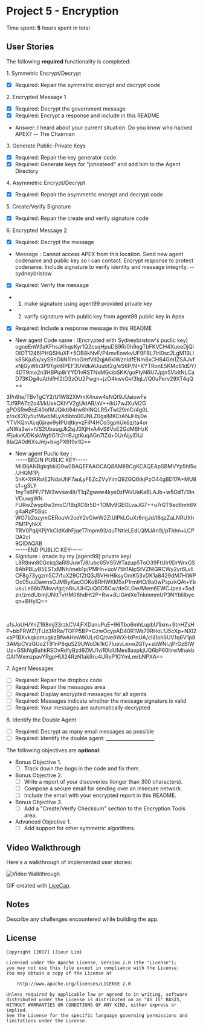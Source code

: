 
# Project 5 - Encryption

Time spent: **5** hours spent in total

## User Stories

The following **required** functionality is completed:

1\. Symmetric Encrypt/Decrypt
  * [x]  Required: Repair the symmetric encrypt and decrypt code

2\. Encrypted Message 1
  * [x]  Required: Decrypt the government message
  * [x]  Required: Encrypt a response and include in this README
  * Answer: I heard about your current situation. Do you know who hacked APEX? -- The Chairman

3\. Generate Public-Private Keys
  * [x]  Required: Repair the key generator code
  * [x]  Required: Generate keys for "johnsteed" and add him to the Agent Directory

4\. Asymmetric Encrypt/Decrypt
  * [x]  Required: Repair the asymmetric encrypt and decrypt code

5\. Create/Verify Signature
  * [x]  Required: Repair the create and verify signature code
  
6\. Encrypted Message 2
  * [x]  Required: Decrypt the message
  * Message : Cannot access APEX from this location. Send new agent codename and public key so I can contact. Encrypt response to protect codename. Include signature to verify identity and message integrity. -- sydneybristow
  * [x]  Required: Verify the message
  * 1) make signature using agent99 provided private key
  * 2) varify signature with public key from agent99 public key in Apex
  * [x]  Required: Include a response message in this README
  * New agent Code name : (Encrypted with Sydneybristow's puclic key)<br /> 
  ogneEnW3aKFhsaKhqsKyr1Q2csqHpuDS9R/0h9egTbFKVCH4XueeDjQIDIOT1246IPHQSHuXF+5OB8kNvF/P4mvEowkvUF9FBL7IrI0sc2LgM19LIk8SKjuSx/xyS9nDkN11moGmfVd2qjA6klWznIdfENm8xCH84Gm1ZSAJvfxNjGyWIn3P9TgktRPEF3UVdkAUuubf2g/eS6P/N+XYTRonE5KMo81dDY/4DT9mo2n3HBPip8rYYD1vRSTNxMGcibSKK/goPIyN6U7Jpjn5VbItNLCaD73KDg4uAthlfHl2tD3zOU2Pwgn+jzO4kwvGv/3lqL//Q0uPerv29XT4qQ==
  
  3Pn9te/TBvTgCY2/U1W82XMmX4nxw4sNQf9JUaiowFe<br />
  TJf9PA7z2o41/kUxkCKhfV2gUkIAR/aV++lkU7wJXuM2G<br />
  gPOSRwBqE40ofMJQikti84rw8hlNQLR5xTwI29mC/4g0L<br />
  z/oxX20y5utMwbMLyXdibto00JNLZ0gslMKCrANJHbj0e<br />
  YTVKQmXcq0jirav9yIPUdtkyvzFiP4HCd3gphUk6z/ta4or<br />
  uNWa3wi+lVS2UbuugJk2sjJ0XjHxA4vS8VoE2GdM6HzK<br />
  /FjukxK/DKskWgfIG1h2rrBJgtKuqAGn7IZd+0UrAijylDU/<br />
  8IaQA0d6XsJmj+bvgPX6f9x1Q==
  * New agent Puclic key :<br />
-----BEGIN PUBLIC KEY-----<br />
MIIBIjANBgkqhkiG9w0BAQEFAAOCAQ8AMIIBCgKCAQEApSBMVYp5hl5u/JHQM1Pj<br />
5nK+XtRRolE2NdaUhF7auLyFEZcZVyYimQ9ZGQ6tkjPzO44gBD17A+MU8s1+g3LY<br />
1nyTa6PF/71W3wvsw4lt/T1qZgwew4kye0zPAVUaKaBLAJb+w5OdT/19nVDuwgWN<br />
FURwZwyp8w3moC/1BqXC6r5D+1OMv9GEOLvaJG7++u7rGT9ed6mh6Vg4aRzP5Sqc<br />
WO7b2ozymGERouVr2oeY2vGiwW2ZIUlPkLGuX/6mjJd/I6qzZaLNRUXhPM1PyhkX<br />
TRV0PqIjKPjYkCIdKdhFjqeT7mpm93/duTNtIeLEdLQMJAn9j/pThhn+LCPDA2cI<br />
9QIDAQAB<br />
-----END PUBLIC KEY-----<br />
  * Signiture : (made by my [agent99] private key)<br />
  L8R8mn80Gckq3aRl9JuwT/8/ubc65VS5WTazup5ToO39FtUIr9DrWrxGS8AhPBLyB5ESTxMNh/meb1p/PMHn+uoV75h1AIpSfVZNiGRCWy2yr6LvIiCF8g73ygzm5C7/fuX29CfZtQ3J5VHrHIksyOmK53vDK1a8429dM7HIWPOc05uuDawnsOJMByKacODKoBRHWKM5xP1rmiHO/8a0wPspzkQAt+YbukuLe66b7Msvvlgcjn8sJUHQuQGD5Cw/deGLGw/Mem6EWCJpea+5adzn/zmdUbmjUNttTvHM08hdHt2P+Rw+8LlGmIXeTnkmmmUP3NYbliIbyeqn+BHylQ==
  
  <br />
  
  
  ufsJoUH/YnZ198mj33rzkCV4jFXDanuPuE+96Tbo6mhLupbU1ixm+9tnHZsHP+bbFRWZ1jTUz3RtRa/TOFP5BP+GzwOcypAD40R1Ws79RHoLfJ5cXp+NXl2xaP1BXvkqkomugkzBfwAHmWKULrGQ/tve9WXHxPnUA/cIil1oh6UV1q6V1p83AMpCVzGUo2T91nP8quSZ9UWoDk1kC7IuevLexwZGTy+sbWNIJjPrGzBlWUz+GSkNgBahkRSOvRdfyBzd9ZMJ1v/RXdUMes8axpkjUQ6bP60lirwMhakbGAIfWxmzpavYRgpHUl24RzN1akRru4UReP1GYmLmrbNPXA==

7\. Agent Messages
  * [ ]  Required: Repair the dropbox code
  * [ ]  Required: Repair the messages area
  * [ ]  Required: Display encrypted messages for all agents
  * [ ]  Required: Messages indicate whether the message signature is valid
  * [ ]  Required: Your messages are automatically decrypted

8\. Identify the Double Agent
  * [ ]  Required: Decrypt as many email messages as possible
  * [ ]  Required: Identify the double agent: ____________________

The following objectives are **optional**:

* Bonus Objective 1\.
  * [ ]  Track down the bugs in the code and fix them.

* Bonus Objective 2\.
  * [ ]  Write a report of your discoveries (longer than 300 characters).
  * [ ]  Compose a secure email for sending over an insecure network.
  * [ ]  Include the email with your encrypted report in this README.

* Bonus Objective 3\.
  * [ ]  Add a "Create/Verify Checksum" section to the Encryption Tools area.

* Advanced Objective 1\.
  * [ ]  Add support for other symmetric algorithms.

## Video Walkthrough

Here's a walkthrough of implemented user stories:

<img src='http://i.imgur.com/link/to/your/gif/file.gif' title='Video Walkthrough' width='' alt='Video Walkthrough' />

GIF created with [LiceCap](http://www.cockos.com/licecap/).

## Notes

Describe any challenges encountered while building the app.

## License

    Copyright [2017] [Jieun Lim]

    Licensed under the Apache License, Version 2.0 (the "License");
    you may not use this file except in compliance with the License.
    You may obtain a copy of the License at

        http://www.apache.org/licenses/LICENSE-2.0

    Unless required by applicable law or agreed to in writing, software
    distributed under the License is distributed on an "AS IS" BASIS,
    WITHOUT WARRANTIES OR CONDITIONS OF ANY KIND, either express or implied.
    See the License for the specific language governing permissions and
    limitations under the License.
